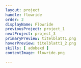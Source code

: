 ```yaml
---
layout: project
handle: flowride
order: 2
displayName: Flowride
previousProject: project_1
nextProject: project_3
primaryPreview: titelblatt1.png
hoverPreview: titelblatt1_2.png
skills: [ adobexd ]
contentImage: flowride.png

---
```


